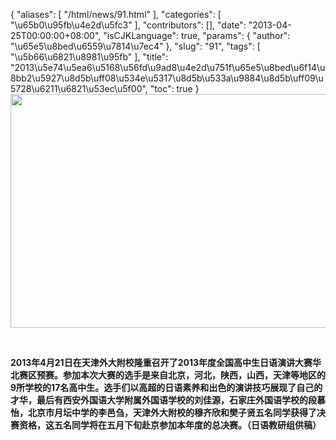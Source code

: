 {
    "aliases": [
        "/html/news/91.html"
    ],
    "categories": [
        "\u65b0\u95fb\u4e2d\u5fc3"
    ],
    "contributors": [],
    "date": "2013-04-25T00:00:00+08:00",
    "isCJKLanguage": true,
    "params": {
        "author": "\u65e5\u8bed\u6559\u7814\u7ec4"
    },
    "slug": "91",
    "tags": [
        "\u5b66\u6821\u8981\u95fb"
    ],
    "title": "2013\u5e74\u5ea6\u5168\u56fd\u9ad8\u4e2d\u751f\u65e5\u8bed\u6f14\u8bb2\u5927\u8d5b\uff08\u534e\u5317\u8d5b\u533a\u9884\u8d5b\uff09\u5728\u6211\u6821\u53ec\u5f00",
    "toc": true
}
**<img
    src="https://cdn.tfls.online/mirror/full/5b04513e7a79cf6942b45be15654c57d531e4b00.jpg"
    style="display:block;margin-left:auto;margin-right:auto;"
    decoding="async"
    fetchpriority="auto"
    loading="lazy"
    height="374"
    width="600"
/>**

 

**2013年4月21日在天津外大附校隆重召开了2013年度全国高中生日语演讲大赛华北赛区预赛。参加本次大赛的选手是来自北京，河北，陕西，山西，天津等地区的9所学校的17名高中生。选手们以高超的日语素养和出色的演讲技巧展现了自己的才华，最后有西安外国语大学附属外国语学校的刘佳源，石家庄外国语学校的段慕怡，北京市月坛中学的李邑刍，天津外大附校的穆齐欣和樊子贤五名同学获得了决赛资格，这五名同学将在五月下旬赴京参加本年度的总决赛。（日语教研组供稿）**

